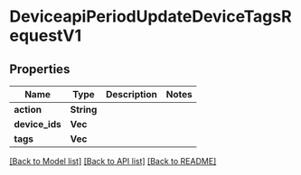 # DeviceapiPeriodUpdateDeviceTagsRequestV1

## Properties

Name | Type | Description | Notes
------------ | ------------- | ------------- | -------------
**action** | **String** |  |
**device_ids** | **Vec<String>** |  |
**tags** | **Vec<String>** |  |

[[Back to Model list]](../README.md#documentation-for-models) [[Back to API list]](../README.md#documentation-for-api-endpoints) [[Back to README]](../README.md)
